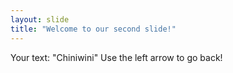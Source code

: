 ```yaml
---
layout: slide
title: "Welcome to our second slide!"
---
```

Your text: "Chiniwini"
Use the left arrow to go back!
